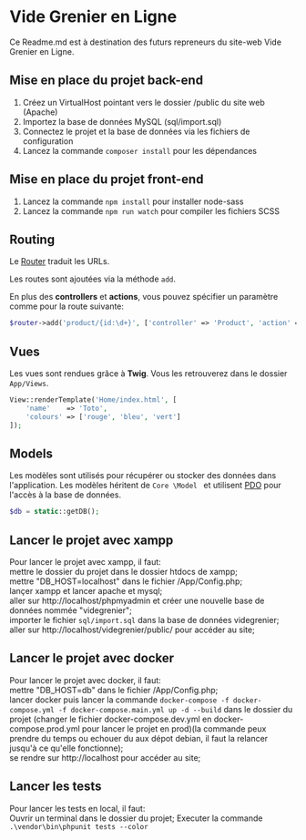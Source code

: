 # Vide Grenier en Ligne

Ce Readme.md est à destination des futurs repreneurs du site-web Vide Grenier en Ligne.

## Mise en place du projet back-end

1. Créez un VirtualHost pointant vers le dossier /public du site web (Apache)
2. Importez la base de données MySQL (sql/import.sql)
3. Connectez le projet et la base de données via les fichiers de configuration
4. Lancez la commande `composer install` pour les dépendances

## Mise en place du projet front-end
1. Lancez la commande `npm install` pour installer node-sass
2. Lancez la commande `npm run watch` pour compiler les fichiers SCSS

## Routing

Le [Router](Core/Router.php) traduit les URLs. 

Les routes sont ajoutées via la méthode `add`. 

En plus des **controllers** et **actions**, vous pouvez spécifier un paramètre comme pour la route suivante:

```php
$router->add('product/{id:\d+}', ['controller' => 'Product', 'action' => 'show']);
```


## Vues

Les vues sont rendues grâce à **Twig**. 
Vous les retrouverez dans le dossier `App/Views`. 

```php
View::renderTemplate('Home/index.html', [
    'name'    => 'Toto',
    'colours' => ['rouge', 'bleu', 'vert']
]);
```
## Models

Les modèles sont utilisés pour récupérer ou stocker des données dans l'application. Les modèles héritent de `Core
\Model
` et utilisent [PDO](http://php.net/manual/en/book.pdo.php) pour l'accès à la base de données. 

```php
$db = static::getDB();
```

## Lancer le projet avec xampp  
Pour lancer le projet avec xampp, il faut:   
mettre le dossier du projet dans le dossier htdocs de xampp;  
mettre "DB_HOST=localhost" dans le fichier /App/Config.php;  
lançer xampp et lancer apache et mysql;  
aller sur http://localhost/phpmyadmin et créer une nouvelle base de données nommée "videgrenier";  
importer le fichier ``sql/import.sql`` dans la base de données videgrenier;  
aller sur http://localhost/videgrenier/public/ pour accéder au site;  

## Lancer le projet avec docker
Pour lancer le projet avec docker, il faut:  
mettre "DB_HOST=db" dans le fichier /App/Config.php;  
lancer docker puis lancer la commande ``docker-compose -f docker-compose.yml -f docker-compose.main.yml up -d --build`` dans le dossier du projet (changer le fichier docker-compose.dev.yml en docker-compose.prod.yml pour lancer le projet en prod)(la commande peux prendre du temps ou echouer du aux dépot debian, il faut la relancer jusqu'à ce qu'elle fonctionne);  
se rendre sur http://localhost pour accéder au site;

## Lancer les tests
Pour lancer les tests en local, il faut:  
Ouvrir un terminal dans le dossier du projet;
Executer la commande ``.\vendor\bin\phpunit tests --color ``